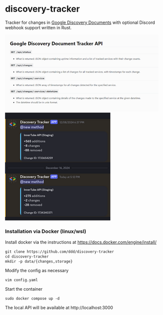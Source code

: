 
# discovery-tracker

Tracker for changes in [Google Discovery Documents](https://developers.google.com/discovery) with optional Discord webhook support written in Rust.

![Local API](./static/local_api.png)
![Local API](./static/webhook.png)


### Installation via Docker (linux/wsl)

Install docker via the instructions at https://docs.docker.com/engine/install/

```
git clone https://github.com/ddd/discovery-tracker
cd discovery-tracker
mkdir -p data/{changes,storage}
```

Modify the config as necessary

```
vim config.yaml
```

Start the container

```
sudo docker compose up -d
```

The local API will be available at http://localhost:3000
